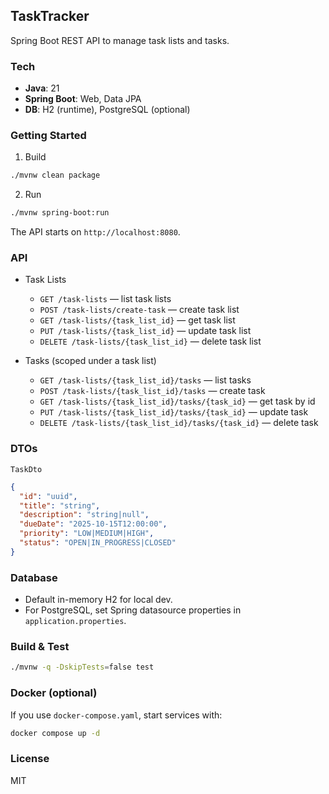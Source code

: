 ## TaskTracker

Spring Boot REST API to manage task lists and tasks.

### Tech
- **Java**: 21
- **Spring Boot**: Web, Data JPA
- **DB**: H2 (runtime), PostgreSQL (optional)

### Getting Started
1) Build
```bash
./mvnw clean package
```

2) Run
```bash
./mvnw spring-boot:run
```

The API starts on `http://localhost:8080`.

### API

- Task Lists
  - `GET /task-lists` — list task lists
  - `POST /task-lists/create-task` — create task list
  - `GET /task-lists/{task_list_id}` — get task list
  - `PUT /task-lists/{task_list_id}` — update task list
  - `DELETE /task-lists/{task_list_id}` — delete task list

- Tasks (scoped under a task list)
  - `GET /task-lists/{task_list_id}/tasks` — list tasks
  - `POST /task-lists/{task_list_id}/tasks` — create task
  - `GET /task-lists/{task_list_id}/tasks/{task_id}` — get task by id
  - `PUT /task-lists/{task_list_id}/tasks/{task_id}` — update task
  - `DELETE /task-lists/{task_list_id}/tasks/{task_id}` — delete task

### DTOs
`TaskDto`
```json
{
  "id": "uuid",
  "title": "string",
  "description": "string|null",
  "dueDate": "2025-10-15T12:00:00",
  "priority": "LOW|MEDIUM|HIGH",
  "status": "OPEN|IN_PROGRESS|CLOSED"
}
```

### Database
- Default in-memory H2 for local dev.
- For PostgreSQL, set Spring datasource properties in `application.properties`.

### Build & Test
```bash
./mvnw -q -DskipTests=false test
```

### Docker (optional)
If you use `docker-compose.yaml`, start services with:
```bash
docker compose up -d
```

### License
MIT


